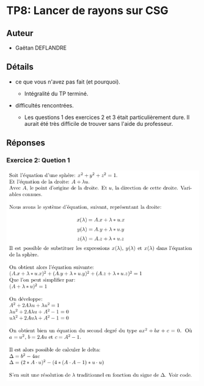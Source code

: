TP8: Lancer de rayons sur CSG
=============================


## Auteur

 - Gaëtan DEFLANDRE


## Détails

- ce que vous n'avez pas fait (et pourquoi).
  - Intégralité du TP terminé.

- difficultés rencontrées.
  - Les questions 1 des exercices 2 et 3 était particulièrement
    dure. Il aurait été très difficile de trouver sans l'aide du
    professeur.



## Réponses

### Exercice 2: Quetion 1

![Démonstration question1](ex2q1.png)
